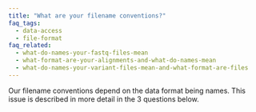 ```yaml
---
title: "What are your filename conventions?"
faq_tags:
  - data-access
  - file-format
faq_related:
  - what-do-names-your-fastq-files-mean
  - what-format-are-your-alignments-and-what-do-names-mean
  - what-do-names-your-variant-files-mean-and-what-format-are-files
---
```

                    
Our filename conventions depend on the data format being names. This issue is described in more detail in the 3 questions below.
